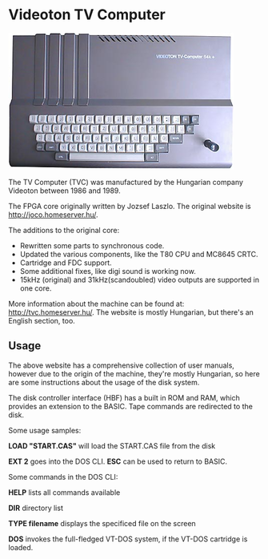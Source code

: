 # Videoton TV Computer

![TVC](tvc.jpg)

The TV Computer (TVC) was manufactured by the Hungarian company Videoton between 1986 and 1989.

The FPGA core originally written by Jozsef Laszlo. The original website is http://joco.homeserver.hu/.

The additions to the original core:
- Rewritten some parts to synchronous code.
- Updated the various components, like the T80 CPU and MC8645 CRTC.
- Cartridge and FDC support.
- Some additional fixes, like digi sound is working now.
- 15kHz (original) and 31kHz(scandoubled) video outputs are supported in one core.

More information about the machine can be found at: http://tvc.homeserver.hu/. The website is mostly Hungarian, but there's an English section, too.

## Usage

The above website has a comprehensive collection of user manuals, however due to the origin of the machine, they're mostly Hungarian,
so here are some instructions about the usage of the disk system.

The disk controller interface (HBF) has a built in ROM and RAM, which provides an extension to the BASIC. Tape commands are redirected to the disk.

Some usage samples:

**LOAD "START.CAS"** will load the START.CAS file from the disk

**EXT 2** goes into the DOS CLI. **ESC** can be used to return to BASIC.

Some commands in the DOS CLI:

**HELP** lists all commands available

**DIR** directory list

**TYPE filename** displays the specificed file on the screen

**DOS** invokes the full-fledged VT-DOS system, if the VT-DOS cartridge is loaded.
